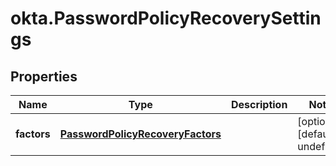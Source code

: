 # okta.PasswordPolicyRecoverySettings

## Properties

Name | Type | Description | Notes
------------ | ------------- | ------------- | -------------
**factors** | [**PasswordPolicyRecoveryFactors**](PasswordPolicyRecoveryFactors.md) |  | [optional] [default to undefined]

